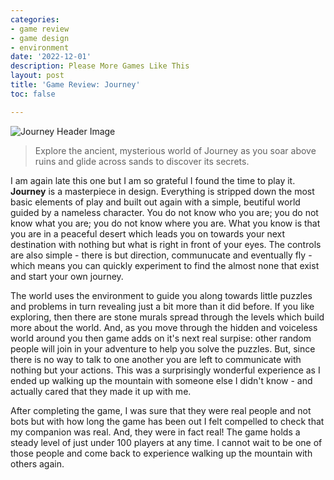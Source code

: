 ```yaml
---
categories:
- game review
- game design
- environment
date: '2022-12-01'
description: Please More Games Like This
layout: post
title: 'Game Review: Journey'
toc: false

---
```


![Journey Header Image](https://cdn.cloudflare.steamstatic.com/steam/apps/638230/header.jpg?t=1660850060) <br />

> Explore the ancient, mysterious world of Journey as you soar above ruins and glide across sands to discover its secrets.

I am again late this one but I am so grateful I found the time to play it. **Journey** is a masterpiece in design. Everything is stripped down the most basic elements of play and built out again with a simple, beutiful world guided by a nameless character. You do not know who you are; you do not know what you are; you do not know where you are. What you know is that you are in a peaceful desert which leads you on towards your next destination with nothing but what is right in front of your eyes. The controls are also simple - there is but direction, communucate and eventually fly - which means you can quickly experiment to find the almost none that exist and start your own journey. 


The world uses the environment to guide you along towards little puzzles and problems in turn revealing just a bit more than it did before. If you like exploring, then there are stone murals spread through the levels which build more about the world. And, as you move through the hidden and voiceless world around you then game adds on it's next real surpise: other random people will join in your adventure to help you solve the puzzles. But, since there is no way to talk to one another you are left to communicate with nothing but your actions. This was a surprisingly wonderful experience as I ended up walking up the mountain with someone else I didn't know - and actually cared that they made it up with me.

After completing the game, I was sure that they were real people and not bots but with how long the game has been out I felt compelled to check that my companion was real. And, they were in fact real! The game holds a steady level of just under 100 players at any time. I cannot wait to be one of those people and come back to experience walking up the mountain with others again.